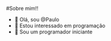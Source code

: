 #Sobre mim!!


- 👋 Olá, sou @Paulo
- 👀 Estou interessado em programação
- 🌱 Sou um programador iniciante


<!---
StrawMistic/StrawMistic is a ✨ special ✨ repository because its `README.md` (this file) appears on your GitHub profile.
You can click the Preview link to take a look at your changes.
--->
